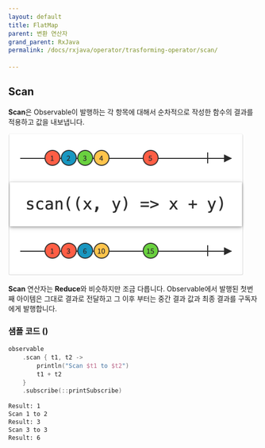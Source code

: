```yaml
---
layout: default
title: FlatMap
parent: 변환 연산자
grand_parent: RxJava
permalink: /docs/rxjava/operator/trasforming-operator/scan/

---
```


## Scan

**Scan**은 Observable이 발행하는 각 항목에 대해서 순차적으로 작성한 함수의 결과를 적용하고 값을 내보냅니다. 

![scan](/assets/images/scan.png)

**Scan** 연산자는 **Reduce**와 비슷하지만 조금 다릅니다. Observable에서 발행된 첫번째 아이템은 그대로 결과로 전달하고 그 이후 부터는 중간 결과 값과 최종 결과를 구독자에게 발행합니다.



### 샘플 코드 ()

```kotlin
observable
	.scan { t1, t2 ->
		println("Scan $t1 to $t2")
		t1 + t2
	}
	.subscribe(::printSubscribe)
```



```
Result: 1
Scan 1 to 2
Result: 3
Scan 3 to 3
Result: 6
```

